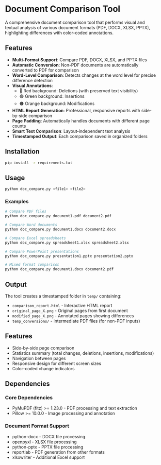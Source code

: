 # Document Comparison Tool

A comprehensive document comparison tool that performs visual and textual analysis of various document formats (PDF, DOCX, XLSX, PPTX), highlighting differences with color-coded annotations.

## Features

- **Multi-Format Support**: Compare PDF, DOCX, XLSX, and PPTX files
- **Automatic Conversion**: Non-PDF documents are automatically converted to PDF for comparison
- **Word-Level Comparison**: Detects changes at the word level for precise difference detection
- **Visual Annotations**: 
  - 🔴 Red background: Deletions (with preserved text visibility)
  - 🟢 Green background: Insertions
  - 🟠 Orange background: Modifications
- **HTML Report Generation**: Professional, responsive reports with side-by-side comparison
- **Page Padding**: Automatically handles documents with different page counts
- **Smart Text Comparison**: Layout-independent text analysis
- **Timestamped Output**: Each comparison saved in organized folders

## Installation

```bash
pip install -r requirements.txt
```

## Usage

```bash
python doc_compare.py <file1> <file2>
```

### Examples

```bash
# Compare PDF files
python doc_compare.py document1.pdf document2.pdf

# Compare Word documents
python doc_compare.py document1.docx document2.docx

# Compare Excel spreadsheets
python doc_compare.py spreadsheet1.xlsx spreadsheet2.xlsx

# Compare PowerPoint presentations
python doc_compare.py presentation1.pptx presentation2.pptx

# Mixed format comparison
python doc_compare.py document1.docx document2.pdf
```

## Output

The tool creates a timestamped folder in `temp/` containing:
- `comparison_report.html` - Interactive HTML report
- `original_page_X.png` - Original pages from first document
- `modified_page_X.png` - Annotated pages showing differences
- `temp_conversions/` - Intermediate PDF files (for non-PDF inputs)

## Features

- Side-by-side page comparison
- Statistics summary (total changes, deletions, insertions, modifications)
- Navigation between pages
- Responsive design for different screen sizes
- Color-coded change indicators

## Dependencies

### Core Dependencies
- PyMuPDF (fitz) >= 1.23.0 - PDF processing and text extraction
- Pillow >= 10.0.0 - Image processing and annotation

### Document Format Support
- python-docx - DOCX file processing
- openpyxl - XLSX file processing  
- python-pptx - PPTX file processing
- reportlab - PDF generation from other formats
- xlsxwriter - Additional Excel support
